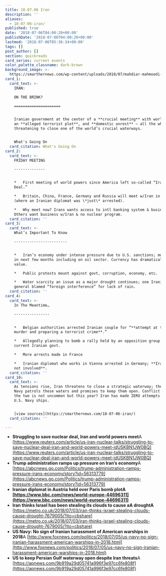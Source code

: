 ```yaml
---
title: 18.07.06 Iran
description: ''
aliases:
  - 18-07-06-iran/
published: true
date: '2018-07-06T04:00:20+00:00'
publishDate: '2018-07-06T04:00:20+00:00'
lastmod: '2018-07-06T05:36:34+00:00'
tags: []
post_author: []
section: quickreads
card_series: current events
color_palette_classname: dark-brown
background_image: >-
  https://smarthernews.com/wp-content/uploads/2018/07/mahdiar-mahmoodi-452489-unsplash-scaled.jpg
card_1:
  card_text: >-
    IRAN:  

    ON THE BRINK?

    =====================


    Iranian government at the center of a **crucial meeting** with world powers,
    an **alleged terrorist plot**, and **domestic unrest** – all the while
    threatening to close one of the world’s crucial waterways.


    What's Going On
  card_citation: What's Going On
card_2:
  card_text: >-
    FRIDAY MEETING

    --------------


    *   First meeting of world powers since America left so-called “Iran Nuclear
    Deal.”

    *   Britain, China, France, Germany and Russia will meet w/Iran in Vienna
    (where an Iranian diplomat was \*just\* arrested).

    *   Why meet now? Irans wants access to intl banking system & business.
    Others want business w/Iran & no nuclear program.
  card_citation: ''
card_3:
  card_text: >-
    What’s Important To Know

    ------------------------


    *   Iran’s economy under intense pressure due to U.S. sanctions; more coming
    in next few months including on oil sector. Currency has dramatically lost
    value.

    *   Public protests mount against govt, corruption, economy, etc.

    *   Water scarcity an issue as a major drought continues; one Iranian
    general blamed “foreign interference” for lack of rain.
  card_citation: ''
card_4:
  card_text: >-
    In The Meantime…

    ----------------


    *   Belgian authorities arrested Iranian couple for “**attempt at terrorist
    murder and preparing a terrorist crime**.”

    *   Allegedly planning to bomb a rally held by an opposition group of the
    current Iranian govt.

    *   More arrests made in France

    *   Iranian diplomat who works in Vienna arrested in Germany; **Iran says
    not involved**.
  card_citation: ''
card_10:
  card_text: >-
    As tensions rise, Iran threatens to close a strategic waterway; the U.S.
    Navy patrols these waters and promises to keep them open. Conflict between
    the two is not uncommon but this year? Iran has made ZERO attempts to harass
    U.S. Navy ships.


    [view sources](https://smarthernews.com/18-07-06-iran/)
  card_citation: ''

---
```

*   **Struggling to save nuclear deal, Iran and world powers meet**A [https://www.reuters.com/article/us-iran-nuclear-talks/struggling-to-save-nuclear-deal-iran-and-world-powers-meet-idUSKBN1JW0BQ](https://www.reuters.com/article/us-iran-nuclear-talks/struggling-to-save-nuclear-deal-iran-and-world-powers-meet-idUSKBN1JW0BQ)
*   **Trump administration ramps up pressure on Iran’s economy**A [https://abcnews.go.com/Politics/trump-administration-ramps-pressure-irans-economy/story?id=56313779](https://abcnews.go.com/Politics/trump-administration-ramps-pressure-irans-economy/story?id=56313779)
*   **Iranian diplomat in Austria held over Paris bomb plotA [https://www.bbc.com/news/world-europe-44696311](https://www.bbc.com/news/world-europe-44696311)**
*   **Iran thinks Israel has been stealing its clouds to cause aA droughtA** [https://metro.co.uk/2018/07/03/iran-thinks-israel-stealing-clouds-cause-drought-7679005/?ito=cbshare](https://metro.co.uk/2018/07/03/iran-thinks-israel-stealing-clouds-cause-drought-7679005/?ito=cbshare)
*   **US Navy: No sign of Iranian harassment of American warships in 2018**A [http://www.foxnews.com/politics/2018/07/05/us-navy-no-sign-iranian-harassment-american-warships-in-2018.html](http://www.foxnews.com/politics/2018/07/05/us-navy-no-sign-iranian-harassment-american-warships-in-2018.html)
*   **US to keep Persian Gulf waterway open despite Iran threats**A [https://apnews.com/9b919a29d05741a996f3e97cc6fe808f](https://apnews.com/9b919a29d05741a996f3e97cc6fe808f)